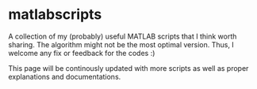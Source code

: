 # matlabscripts
A collection of my (probably) useful MATLAB scripts that I think worth sharing. The algorithm might not be the most optimal version. Thus, I welcome any fix or feedback for the codes :)

This page will be continously updated with more scripts as well as proper explanations and documentations. 
